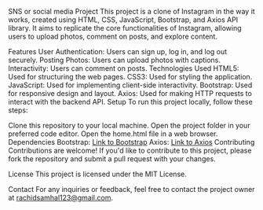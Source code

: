 SNS or social media Project
This project is a clone of Instagram in the way it works, created using HTML, CSS, JavaScript, Bootstrap, and Axios API library. It aims to replicate the core functionalities of Instagram, allowing users to upload photos, comment on posts, and explore content.

Features
User Authentication: Users can sign up, log in, and log out securely.
Posting Photos: Users can upload photos with captions.
Interactivity: Users can comment on posts.
Technologies Used
HTML5: Used for structuring the web pages.
CSS3: Used for styling the application.
JavaScript: Used for implementing client-side interactivity.
Bootstrap: Used for responsive design and layout.
Axios: Used for making HTTP requests to interact with the backend API.
Setup
To run this project locally, follow these steps:

Clone this repository to your local machine.
Open the project folder in your preferred code editor.
Open the home.html file in a web browser.
Dependencies
Bootstrap: [Link to Bootstrap](https://getbootstrap.com/)
Axios: [Link to Axios](https://axios-http.com/docs/intro)
Contributing
Contributions are welcome! If you'd like to contribute to this project, please fork the repository and submit a pull request with your changes.

License
This project is licensed under the MIT License.

Contact
For any inquiries or feedback, feel free to contact the project owner at rachidsamhal123@gmail.com.
